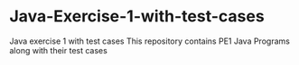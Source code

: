 # Java-Exercise-1-with-test-cases
Java exercise 1 with test cases 
This repository contains PE1 Java Programs along with their test cases
